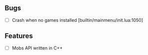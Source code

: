 Bugs
----
- [ ] Crash when no games installed [builtin/mainmenu/init.lua:1050]

Features
-------
- [ ] Mobs API written in C++
